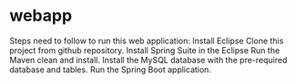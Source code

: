 # webapp
Steps need to follow to run this web application:
Install Eclipse
Clone this project from github repository.
Install Spring Suite in the Eclipse
Run the Maven clean and install.
Install the MySQL database with the pre-required database and tables.
Run the Spring Boot application.

